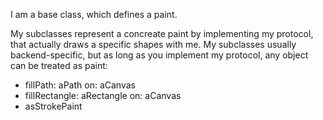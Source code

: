 I am a base class, which defines a paint.My subclasses represent a concreate paint by implementing my protocol,  that actually draws a specific shapes with me. My subclasses usually backend-specific, but as long as you implement my protocol, any object can be treated as paint: - fillPath: aPath on: aCanvas - fillRectangle: aRectangle on: aCanvas - asStrokePaint